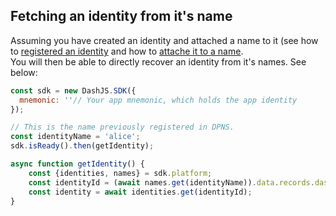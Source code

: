 ## Fetching an identity from it's name

Assuming you have created an identity and attached a name to it (see how to [registered an identity](https://dashplatform.readme.io/docs/tutorial-register-an-identity) and how to [attache it to a name](https://dashplatform.readme.io/docs/tutorial-register-a-name-for-an-identity).   
You will then be able to directly recover an identity from it's names. See below: 

```js
const sdk = new DashJS.SDK({
  mnemonic: ''// Your app mnemonic, which holds the app identity
});

// This is the name previously registered in DPNS.
const identityName = 'alice';
sdk.isReady().then(getIdentity);

async function getIdentity() {
    const {identities, names} = sdk.platform;
    const identityId = (await names.get(identityName)).data.records.dashIdentity;
    const identity = await identities.get(identityId);
}
```
